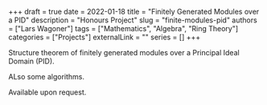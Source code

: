 +++ 
draft = true
date = 2022-01-18
title = "Finitely Generated Modules over a PID"
description = "Honours Project"
slug = "finite-modules-pid"
authors = ["Lars Wagoner"]
tags = ["Mathematics", "Algebra", "Ring Theory"]
categories = ["Projects"]
externalLink = ""
series = []
+++

Structure theorem of finitely generated modules over a Principal Ideal Domain (PID).

ALso some algorithms. 

Available upon request. 